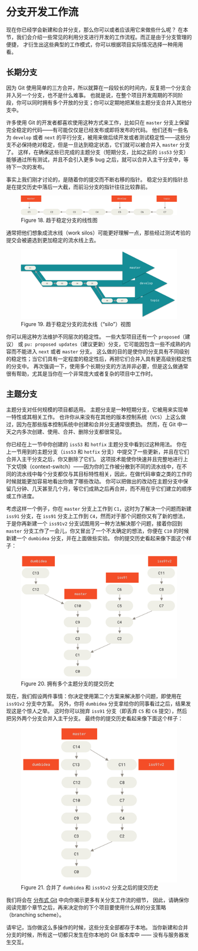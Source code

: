 

# 分支开发工作流

<p>现在你已经学会新建和合并分支，那么你可以或者应该用它来做些什么呢？
在本节，我们会介绍一些常见的利用分支进行开发的工作流程。而正是由于分支管理的便捷，
才衍生出这些典型的工作模式，你可以根据项目实际情况选择一种用用看。</p>


## 长期分支

<p>
因为 Git 使用简单的三方合并，所以就算在一段较长的时间内，反复把一个分支合并入另一个分支，也不是什么难事。
也就是说，在整个项目开发周期的不同阶段，你可以同时拥有多个开放的分支；你可以定期地把某些主题分支合并入其他分支中。</p>
<p>许多使用 Git 的开发者都喜欢使用这种方式来工作，比如只在 <code class="literal">master</code> 分支上保留完全稳定的代码——有可能仅仅是已经发布或即将发布的代码。
他们还有一些名为 <code class="literal">develop</code> 或者 <code class="literal">next</code> 的平行分支，被用来做后续开发或者测试稳定性——这些分支不必保持绝对稳定，但是一旦达到稳定状态，它们就可以被合并入 <code class="literal">master</code> 分支了。
这样，在确保这些已完成的主题分支（短期分支，比如之前的 <code class="literal">iss53</code> 分支）能够通过所有测试，并且不会引入更多 bug 之后，就可以合并入主干分支中，等待下一次的发布。</p>
<p>事实上我们刚才讨论的，是随着你的提交而不断右移的指针。
稳定分支的指针总是在提交历史中落后一大截，而前沿分支的指针往往比较靠前。</p>
<figure class="image">
<div class="content">
<img src="../images/lr-branches-1.png" alt="趋于稳定分支的线性图。">
</div>
<figcaption>Figure 18. 趋于稳定分支的线性图</figcaption>
</figure>
<p>通常把他们想象成流水线（work silos）可能更好理解一点，那些经过测试考验的提交会被遴选到更加稳定的流水线上去。</p>
<figure id="lrbranch_b" class="image">
<div class="content">
<img src="../images/lr-branches-2.png" alt="趋于稳定分支的工作流（“silo”）视图。">
</div>
<figcaption>Figure 19. 趋于稳定分支的流水线（“silo”）视图</figcaption>
</figure>
<p>你可以用这种方法维护不同层次的稳定性。
一些大型项目还有一个 <code class="literal">proposed</code>（建议） 或 <code class="literal">pu: proposed updates</code>（建议更新）分支，它可能因包含一些不成熟的内容而不能进入 <code class="literal">next</code> 或者 <code class="literal">master</code> 分支。
这么做的目的是使你的分支具有不同级别的稳定性；当它们具有一定程度的稳定性后，再把它们合并入具有更高级别稳定性的分支中。
再次强调一下，使用多个长期分支的方法并非必要，但是这么做通常很有帮助，尤其是当你在一个非常庞大或者复杂的项目中工作时。</p>



## 主题分支

<p>
主题分支对任何规模的项目都适用。
主题分支是一种短期分支，它被用来实现单一特性或其相关工作。
也许你从来没有在其他的版本控制系统（<code class="literal">VCS</code>）上这么做过，因为在那些版本控制系统中创建和合并分支通常很费劲。
然而，在 Git 中一天之内多次创建、使用、合并、删除分支都很常见。</p>
<p>你已经在上一节中你创建的 <code class="literal">iss53</code> 和 <code class="literal">hotfix</code> 主题分支中看到过这种用法。
你在上一节用到的主题分支（<code class="literal">iss53</code> 和 <code class="literal">hotfix</code> 分支）中提交了一些更新，并且在它们合并入主干分支之后，你又删除了它们。
这项技术能使你快速并且完整地进行上下文切换（context-switch）——因为你的工作被分散到不同的流水线中，在不同的流水线中每个分支都仅与其目标特性相关，因此，在做代码审查之类的工作的时候就能更加容易地看出你做了哪些改动。
你可以把做出的改动在主题分支中保留几分钟、几天甚至几个月，等它们成熟之后再合并，而不用在乎它们建立的顺序或工作进度。</p>
<p>考虑这样一个例子，你在 <code class="literal">master</code> 分支上工作到 <code class="literal">C1</code>，这时为了解决一个问题而新建 <code class="literal">iss91</code> 分支，在 <code class="literal">iss91</code> 分支上工作到 <code class="literal">C4</code>，然而对于那个问题你又有了新的想法，于是你再新建一个 <code class="literal">iss91v2</code> 分支试图用另一种方法解决那个问题，接着你回到 <code class="literal">master</code> 分支工作了一会儿，你又冒出了一个不太确定的想法，你便在 <code class="literal">C10</code> 的时候新建一个 <code class="literal">dumbidea</code> 分支，并在上面做些实验。
你的提交历史看起来像下面这个样子：</p>
<figure class="image">
<div class="content">
<img src="../images/topic-branches-1.png" alt="拥有多个主题分支的提交历史。">
</div>
<figcaption>Figure 20. 拥有多个主题分支的提交历史</figcaption>
</figure>
<p>现在，我们假设两件事情：你决定使用第二个方案来解决那个问题，即使用在 <code class="literal">iss91v2</code> 分支中方案。
另外，你将 <code class="literal">dumbidea</code> 分支拿给你的同事看过之后，结果发现这是个惊人之举。
这时你可以抛弃 <code class="literal">iss91</code> 分支（即丢弃 <code class="literal">C5</code> 和 <code class="literal">C6</code> 提交），然后把另外两个分支合并入主干分支。
最终你的提交历史看起来像下面这个样子：</p>
<figure class="image">
<div class="content">
<img src="../images/topic-branches-2.png" alt="合并了 `dumbidea` 和 `iss91v2` 分支之后的提交历史。">
</div>
<figcaption>Figure 21. 合并了 <code class="literal">dumbidea</code> 和 <code class="literal">iss91v2</code> 分支之后的提交历史</figcaption>
</figure>
<p>我们将会在 <a id="xref--ch05-distributed-git" href="/chapter-5/index.html" class="xref">分布式 Git</a> 中向你揭示更多有关分支工作流的细节，
因此，请确保你阅读完那个章节之后，再来决定你的下个项目要使用什么样的分支策略（branching scheme）。</p>
<p>请牢记，当你做这么多操作的时候，这些分支全部都存于本地。
当你新建和合并分支的时候，所有这一切都只发生在你本地的 Git 版本库中 —— 没有与服务器发生交互。</p>

